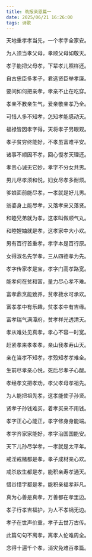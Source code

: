 ```yaml
---
title: 劝报亲恩篇一
date: 2025/06/21 16:26:00
tags: 诗歌
---
```


天地重孝孝当先，一个孝字全家安。

为人须当孝父母，孝顺父母如敬天。

孝子能把父母孝，下辈孝儿照样还。

自古忠臣多孝子，君选贤臣举孝廉。

要问如何把亲孝，孝亲不止在吃穿。

孝亲不教亲生气，爱亲敬亲孝乃全。

可惜人多不知孝，怎知孝能感动天。

福禄皆因孝字得，天将孝子另眼观。

孝子贫穷终能好，不孝虽富难平安。

诸事不顺因不孝，回心復孝天理还。

孝贵心诚无它妙，孝字不分女共男。

男儿尽孝须和悦，妇女尽孝多耐烦。

爹娘面前能尽孝，一孝就是好儿男。

翁婆身上能尽孝，又落孝来又落贤。

和睦兄弟就为孝，这孝叫做顺气丸。

和睦娌妯就是孝，这孝家中大小欢。

男有百行首重孝，孝字本是百行原。

女得淑名先学孝，三从四德孝为先。

孝字传家孝是宝，孝字门高孝路宽。

能孝何在贫和富，量力尽心孝不难。

富孝鼎烹能致养，贫孝菽水可承欢。

富孝孝中有乐趣，贫孝孝中有吉缘。

富孝瑞气满潭府，贫孝祥光透清天。

孝从难处见真孝，孝心不容一时宽。

赶紧孝来孝孝孝，亲山我孝寿山天。

亲在当孝不知孝，孝殁知孝孝难全。

生前尽孝亲心悦，死后尽孝子心酸。

孝经孝文把孝劝，孝父孝母孝祖先。

为人能把祖先孝，这孝能使子孙贤。

贤孝子孙钱难买，着孝买来不用钱。

孝字正心心能正，孝字修身身能端。

孝字齐家家能好，孝字治国国能安。

天下儿孙尽学孝，一孝就是太平年。

戒淫戒赌都是孝，孝子成材亲心欢。

戒杀放生都是孝，能积亲寿孝通天。

惜谷惜字都是孝，能积亲福孝非凡。

真为心善是真孝，万善都在孝里边。

孝子行孝吉福护，为人不孝祸无边。

孝子在世声价重，孝子去世万古传。

此篇句句不离孝，离孝人伦难周全。

念得十遍千个孝，消灾免难百孝篇。